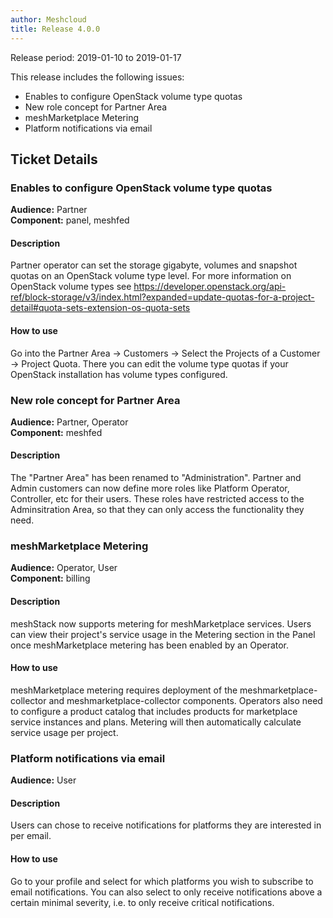 ```yaml
---
author: Meshcloud
title: Release 4.0.0
---
```


Release period: 2019-01-10 to 2019-01-17

This release includes the following issues:
* Enables to configure OpenStack volume type quotas
* New role concept for Partner Area
* meshMarketplace Metering
* Platform notifications via email
<!--truncate-->

## Ticket Details
### Enables to configure OpenStack volume type quotas
**Audience:** Partner<br>**Component:** panel, meshfed


#### Description
Partner operator can set the storage gigabyte, volumes and snapshot quotas on an OpenStack
volume type level. For more information on OpenStack volume types see
https://developer.openstack.org/api-ref/block-storage/v3/index.html?expanded=update-quotas-for-a-project-detail#quota-sets-extension-os-quota-sets

#### How to use
Go into the Partner Area -> Customers -> Select the Projects of a Customer -> Project Quota.
There you can edit the volume type quotas if your OpenStack installation has volume types configured.

### New role concept for Partner Area
**Audience:** Partner, Operator<br>**Component:** meshfed


#### Description
The "Partner Area" has been renamed to "Administration". Partner and Admin customers can now define more roles
like Platform Operator, Controller, etc for their users. These roles have restricted access to the
Adminsitration Area, so that they can only access the functionality they need.

### meshMarketplace Metering
**Audience:** Operator, User<br>**Component:** billing


#### Description
meshStack now supports metering for meshMarketplace services. Users can view their project's service usage in the
Metering section in the Panel once meshMarketplace metering has been enabled by an Operator.

#### How to use
meshMarketplace metering requires deployment of the meshmarketplace-collector and meshmarketplace-collector components.
Operators also need to configure a product catalog that includes products for marketplace service instances and plans.
Metering will then automatically calculate service usage per project.

### Platform notifications via email
**Audience:** User<br>

#### Description
Users can chose to receive notifications for platforms they are interested in per email.

#### How to use
Go to your profile and select for which platforms you wish to subscribe to email notifications. You can also select to only receive notifications above a certain minimal severity, i.e. to only receive critical notifications.

